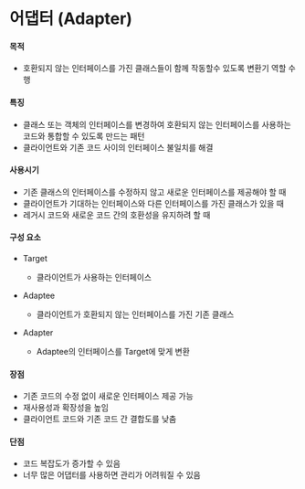 # 어댑터 (Adapter)

#### 목적

- 호환되지 않는 인터페이스를 가진 클래스들이 함께 작동할수 있도록 변환기 역할 수행

#### 특징

- 클래스 또는 객체의 인터페이스를 변경하여 호환되지 않는 인터페이스를 사용하는 코드와 통합할 수 있도록 만드는 패턴
- 클라이언트와 기존 코드 사이의 인터페이스 불일치를 해결

#### 사용시기

- 기존 클래스의 인터페이스를 수정하지 않고 새로운 인터페이스를 제공해야 할 때
- 클라이언트가 기대하는 인터페이스와 다른 인터페이스를 가진 클래스가 있을 때
- 레거시 코드와 새로운 코드 간의 호환성을 유지하려 할 때

#### 구성 요소

- Target

  - 클라이언트가 사용하는 인터페이스

- Adaptee

  - 클라이언트가 호환되지 않는 인터페이스를 가진 기존 클래스

- Adapter

  - Adaptee의 인터페이스를 Target에 맞게 변환

#### 장점

- 기존 코드의 수정 없이 새로운 인터페이스 제공 가능
- 재사용성과 확장성을 높임
- 클라이언트 코드와 기존 코드 간 결합도를 낮춤

#### 단점

- 코드 복잡도가 증가할 수 있음
- 너무 많은 어댑터를 사용하면 관리가 어려워질 수 있음
